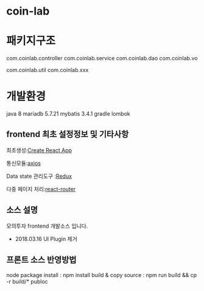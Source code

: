 # coin-lab

# 패키지구조
com.coinlab.controller
com.coinlab.service
com.coinlab.dao
com.coinlab.vo

com.coinlab.util
com.coinlab.xxx

# 개발환경
java 8
mariadb 5.7.21
mybatis 3.4.1
gradle
lombok

## frontend 최초 설정정보 및 기타사항

최초생성:[Create React App](https://github.com/facebookincubator/create-react-app)

통신모듈:[axios](https://github.com/axios/axios)

Data state 관리도구 :[Redux](https://redux.js.org/index.html)

다중 페이지 처리:[react-router](https://reacttraining.com/react-router/)

## 소스 설명

모의투자 frontend 개발소스 입니다.

- 2018.03.16 UI Plugin 제거

## 프론트 소스 반영방법

node package install : npm install
build & copy source  : npm run build && cp -r build/* publoc


